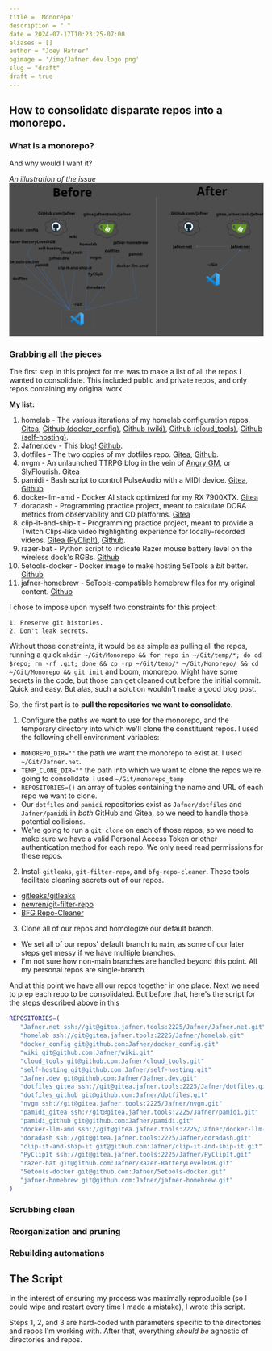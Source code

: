 ```yaml
---
title = 'Monorepo'
description = " "
date = 2024-07-17T10:23:25-07:00
aliases = []
author = "Joey Hafner"
ogimage = '/img/Jafner.dev.logo.png'
slug = "draft"
draft = true
---
```


## How to consolidate disparate repos into a monorepo.

### What is a monorepo? 
And why would I want it?

*An illustration of the issue*
![graphic design is my passion](monorepo.png)

### Grabbing all the pieces
The first step in this project for me was to make a list of all the repos I wanted to consolidate. This included public and private repos, and only repos containing my original work. 

**My list:**
1. homelab - The various iterations of my homelab configuration repos. [Gitea](https://gitea.jafner.tools/Jafner/homelab), [Github (docker_config)](https://github.com/Jafner/docker_config), [Github (wiki)](https://github.com/Jafner/wiki), [Github (cloud_tools)](https://github.com/Jafner/cloud_tools), [Github (self-hosting)](https://github.com/Jafner/self-hosting).
2. Jafner.dev - This blog! [Github](https://github.com/Jafner/Jafner.dev).
3. dotfiles - The two copies of my dotfiles repo. [Gitea](https://gitea.jafner.tools/Jafner/dotfiles), [Github](https://github.com/Jafner/dotfiles).
4. nvgm - An unlaunched TTRPG blog in the vein of [Angry GM](https://theangrygm.com/), or [SlyFlourish](https://slyflourish.com/). [Gitea](https://gitea.jafner.tools/Jafner/nvgm)
5. pamidi - Bash script to control PulseAudio with a MIDI device. [Gitea](https://gitea.jafner.tools/Jafner/pamidi), [Github](https://github.com/Jafner/pamidi)
6. docker-llm-amd - Docker AI stack optimized for my RX 7900XTX. [Gitea](https://gitea.jafner.tools/Jafner/docker-llm-amd)
7. doradash - Programming practice project, meant to calculate DORA metrics from observability and CD platforms. [Gitea](https://gitea.jafner.tools/Jafner/doradash)
8. clip-it-and-ship-it - Programming practice project, meant to provide a Twitch Clips-like video highlighting experience for locally-recorded videos. [Gitea (PyClipIt)](https://gitea.jafner.tools/Jafner/PyClipIt), [Github](https://github.com/Jafner/clip-it-and-ship-it). 
9. razer-bat - Python script to indicate Razer mouse battery level on the wireless dock's RGBs. [Github](https://github.com/Jafner/Razer-BatteryLevelRGB)
10. 5etools-docker - Docker image to make hosting 5eTools a *bit* better. [Github](https://github.com/Jafner/5etools-docker)
11. jafner-homebrew - 5eTools-compatible homebrew files for my original content. [Github](https://github.com/Jafner/jafner-homebrew)

I chose to impose upon myself two constraints for this project:

    1. Preserve git histories.
    2. Don't leak secrets.

Without those constraints, it would be as simple as pulling all the repos, running a quick `mkdir ~/Git/Monorepo && for repo in ~/Git/temp/*; do cd $repo; rm -rf .git; done && cp -rp ~/Git/temp/* ~/Git/Monorepo/ && cd ~/Git/Monorepo && git init` and boom, monorepo. Might have some secrets in the code, but those can get cleaned out before the initial commit. Quick and easy. But alas, such a solution wouldn't make a good blog post.

So, the first part is to **pull the repositories we want to consolidate**. 

1. Configure the paths we want to use for the monorepo, and the temporary directory into which we'll clone the constituent repos. I used the following shell environment variables:
  - `MONOREPO_DIR=""` the path we want the monorepo to exist at. I used `~/Git/Jafner.net`.
  - `TEMP_CLONE_DIR=""` the path into which we want to clone the repos we're going to consolidate. I used `~/Git/monorepo_temp`
  - `REPOSITORIES=()` an array of tuples containing the name and URL of each repo we want to clone.
  - Our `dotfiles` and `pamidi` repositories exist as `Jafner/dotfiles` and `Jafner/pamidi` in *both* GitHub and Gitea, so we need to handle those potential collisions.
  - We're going to run a `git clone` on each of those repos, so we need to make sure we have a valid Personal Access Token or other authentication method for each repo. We only need read permissions for these repos.
2. Install `gitleaks`, `git-filter-repo`, and `bfg-repo-cleaner`. These tools facilitate cleaning secrets out of our repos.
  - [gitleaks/gitleaks](https://github.com/gitleaks/gitleaks?tab=readme-ov-file#installing)
  - [newren/git-filter-repo](https://github.com/newren/git-filter-repo/blob/main/INSTALL.md)
  - [BFG Repo-Cleaner](https://rtyley.github.io/bfg-repo-cleaner/)
3. Clone all of our repos and homologize our default branch.
  - We set all of our repos' default branch to `main`, as some of our later steps get messy if we have multiple branches.
  - I'm not sure how non-main branches are handled beyond this point. All my personal repos are single-branch. 

And at this point we have all our repos together in one place. Next we need to prep each repo to be consolidated. But before that, here's the script for the steps described above in this 

```bash
REPOSITORIES=(
   "Jafner.net ssh://git@gitea.jafner.tools:2225/Jafner/Jafner.net.git"
   "homelab ssh://git@gitea.jafner.tools:2225/Jafner/homelab.git"
   "docker_config git@github.com:Jafner/docker_config.git"
   "wiki git@github.com:Jafner/wiki.git"
   "cloud_tools git@github.com:Jafner/cloud_tools.git"
   "self-hosting git@github.com:Jafner/self-hosting.git"
   "Jafner.dev git@github.com:Jafner/Jafner.dev.git"
   "dotfiles_gitea ssh://git@gitea.jafner.tools:2225/Jafner/dotfiles.git"
   "dotfiles_github git@github.com:Jafner/dotfiles.git"
   "nvgm ssh://git@gitea.jafner.tools:2225/Jafner/nvgm.git"
   "pamidi_gitea ssh://git@gitea.jafner.tools:2225/Jafner/pamidi.git"
   "pamidi_github git@github.com:Jafner/pamidi.git"
   "docker-llm-amd ssh://git@gitea.jafner.tools:2225/Jafner/docker-llm-amd.git"
   "doradash ssh://git@gitea.jafner.tools:2225/Jafner/doradash.git"
   "clip-it-and-ship-it git@github.com:Jafner/clip-it-and-ship-it.git"
   "PyClipIt ssh://git@gitea.jafner.tools:2225/Jafner/PyClipIt.git"
   "razer-bat git@github.com:Jafner/Razer-BatteryLevelRGB.git"
   "5etools-docker git@github.com:Jafner/5etools-docker.git"
   "jafner-homebrew git@github.com:Jafner/jafner-homebrew.git"
)
```

### Scrubbing clean

### Reorganization and pruning

### Rebuilding automations

## The Script
In the interest of ensuring my process was maximally reproducible (so I could wipe and restart every time I made a mistake), I wrote this script.

Steps 1, 2, and 3 are hard-coded with parameters specific to the directories and repos I'm working with. After that, everything *should be* agnostic of directories and repos. 

